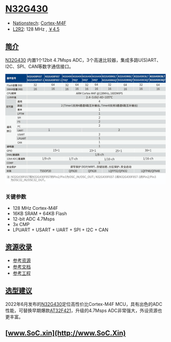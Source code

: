 ﻿# [N32G430](https://www.soc.xin/N32G430)

* [Nationstech](https://www.nationstech.com/): [Cortex-M4F](https://github.com/SoCXin/Cortex)
* [L2R2](https://github.com/SoCXin/Level): 128 MHz , [￥4.5](https://item.szlcsc.com/3571707.html)

## [简介](https://github.com/SoCXin/N32G430/wiki)

[N32G430](https://www.nationstech.com/N32G430/) 内置1个12bit 4.7Msps ADC，3个高速比较器，集成多路U(S)ART、I2C、SPI、CAN等数字通信接口。

[![sites](docs/N32G430.jpg)](https://www.nationstech.com/N32G430/)

### 关键参数

* 128 MHz Cortex-M4F
* 16KB SRAM + 64KB Flash
* 12-bit ADC 4.7Msps
* 3x CMP
* LPUART + USART + UART + SPI + I2C + CAN

## [资源收录](https://github.com/SoCXin)

* [参考资源](src/)
* [参考文档](docs/)
* [参考工程](project/)

## [选型建议](https://github.com/SoCXin/N32G430)

2022年6月发布的[N32G430](https://item.szlcsc.com/3571707.html)定位高性价比Cortex-M4F MCU，具有出色的ADC性能，可替换早期爆款[AT32F421](https://github.com/SoCXin/AT32F421)，升级的4.7Msps ADC非常强大，外设资源也更丰富。

## [www.SoC.xin](http://www.SoC.Xin)

